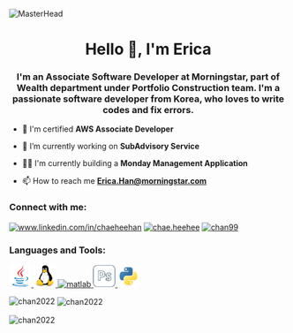 ![MasterHead](https://user-images.githubusercontent.com/101159967/159130413-e472819e-83dd-4dde-be3f-196bd3d7231e.jpg)

<h1 align="center">Hello 👋, I'm Erica</h1>
<h3 align="center">I'm an Associate Software Developer at Morningstar, part of Wealth department under Portfolio Construction team. I'm a passionate software developer from Korea, who loves to write codes and fix errors.</h3>

- 🌱 I'm certified **AWS Associate Developer**

- 🔭 I’m currently working on **SubAdvisory Service**

- 👨‍💻 I'm currently building a **Monday Management Application**

- 📫 How to reach me **Erica.Han@morningstar.com**

<h3 align="left">Connect with me:</h3>
<p align="left">
<a href="https://linkedin.com/in/www.linkedin.com/in/chaeheehan" target="blank"><img align="center" src="https://raw.githubusercontent.com/rahuldkjain/github-profile-readme-generator/master/src/images/icons/Social/linked-in-alt.svg" alt="www.linkedin.com/in/chaeheehan" height="30" width="40" /></a>
<a href="https://instagram.com/chae.heehee" target="blank"><img align="center" src="https://raw.githubusercontent.com/rahuldkjain/github-profile-readme-generator/master/src/images/icons/Social/instagram.svg" alt="chae.heehee" height="30" width="40" /></a>
<a href="https://www.leetcode.com/chan99" target="blank"><img align="center" src="https://raw.githubusercontent.com/rahuldkjain/github-profile-readme-generator/master/src/images/icons/Social/leet-code.svg" alt="chan99" height="30" width="40" /></a>
</p>

<h3 align="left">Languages and Tools:</h3>
<p align="left"> <a href="https://www.java.com" target="_blank" rel="noreferrer"> <img src="https://raw.githubusercontent.com/devicons/devicon/master/icons/java/java-original.svg" alt="java" width="40" height="40"/> </a> <a href="https://www.linux.org/" target="_blank" rel="noreferrer"> <img src="https://raw.githubusercontent.com/devicons/devicon/master/icons/linux/linux-original.svg" alt="linux" width="40" height="40"/> </a> <a href="https://www.mathworks.com/" target="_blank" rel="noreferrer"> <img src="https://upload.wikimedia.org/wikipedia/commons/2/21/Matlab_Logo.png" alt="matlab" width="40" height="40"/> </a> <a href="https://www.photoshop.com/en" target="_blank" rel="noreferrer"> <img src="https://raw.githubusercontent.com/devicons/devicon/master/icons/photoshop/photoshop-line.svg" alt="photoshop" width="40" height="40"/> </a> <a href="https://www.python.org" target="_blank" rel="noreferrer"> <img src="https://raw.githubusercontent.com/devicons/devicon/master/icons/python/python-original.svg" alt="python" width="40" height="40"/> </a> </p>

<p><img align="left" src="https://github-readme-stats.vercel.app/api/top-langs?username=chan2022&show_icons=true&locale=en&layout=compact" alt="chan2022" /></p>

<p>&nbsp;<img align="center" src="https://github-readme-stats.vercel.app/api?username=chan2022&show_icons=true&locale=en" alt="chan2022" /></p>

<p><img align="center" src="https://github-readme-streak-stats.herokuapp.com/?user=chan2022&" alt="chan2022" /></p>


